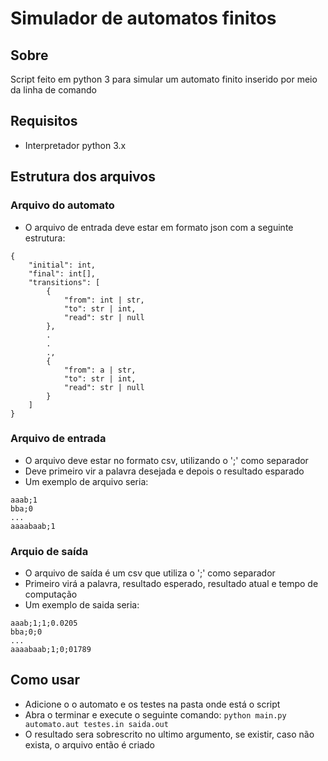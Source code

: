 # Simulador de automatos finitos

## Sobre

Script feito em python 3 para simular um automato finito inserido por meio da linha de comando

## Requisitos

- Interpretador python 3.x

## Estrutura dos arquivos

### Arquivo do automato

- O arquivo de entrada deve estar em formato json com a seguinte estrutura:

```
{
    "initial": int,
    "final": int[],
    "transitions": [
        {
            "from": int | str,
            "to": str | int,
            "read": str | null
        }, 
        .
        .
        ., 
        {
            "from": a | str,
            "to": str | int,
            "read": str | null
        }
    ]
}
```

### Arquivo de entrada

- O arquivo deve estar no formato csv, utilizando o ';' como separador
- Deve primeiro vir a palavra desejada e depois o resultado esparado
- Um exemplo de arquivo seria:

```text
aaab;1
bba;0
...
aaaabaab;1
```

### Arquio de saída

- O arquivo de saída é um csv que utiliza o ';' como separador
- Primeiro virá a palavra, resultado esperado, resultado atual e tempo de computação
- Um exemplo de saida seria:

```text
aaab;1;1;0.0205
bba;0;0
...
aaaabaab;1;0;01789
```

## Como usar

- Adicione o o automato e os testes na pasta onde está o script
- Abra o terminar e execute o seguinte comando: ```python main.py automato.aut testes.in saida.out```
- O resultado sera sobrescrito no ultimo argumento, se existir, caso não exista, o arquivo então é criado
